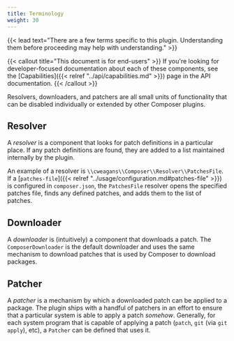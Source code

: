 ```yaml
---
title: Terminology
weight: 30
---
```


{{< lead text="There are a few terms specific to this plugin. Understanding them before proceeding may help with understanding." >}}

{{< callout title="This document is for end-users" >}}
If you're looking for developer-focused documentation about each of these components, see the [Capabilities]({{< relref "../api/capabilities.md" >}}) page in the API documentation.
{{< /callout >}}

Resolvers, downloaders, and patchers are all small units of functionality that can be disabled individually or extended by other Composer plugins.

## Resolver

A _resolver_ is a component that looks for patch definitions in a particular place. If any patch definitions are found, they are added to a list maintained internally by the plugin.

An example of a resolver is `\\cweagans\\Composer\\Resolver\\PatchesFile`. If a [`patches-file`]({{< relref "../usage/configuration.md#patches-file" >}}) is configured in `composer.json`, the `PatchesFile` resolver opens the specified patches file, finds any defined patches, and adds them to the list of patches.

## Downloader

A _downloader_ is (intuitively) a component that downloads a patch. The `ComposerDownloader` is the default downloader and uses the same mechanism to download patches that is used by Composer to download packages.

## Patcher

A _patcher_ is a mechanism by which a downloaded patch can be applied to a package. The plugin ships with a handful of patchers in an effort to ensure that a particular system is able to apply a patch _somehow_. Generally, for each system program that is capable of applying a patch (`patch`, `git` (via `git apply`), etc), a `Patcher` can be defined that uses it.


